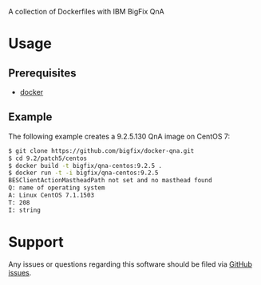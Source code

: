 A collection of Dockerfiles with IBM BigFix QnA

# Usage
## Prerequisites
- [docker](https://docs.docker.com/installation)

## Example
The following example creates a 9.2.5.130 QnA image on CentOS 7:

```bash
$ git clone https://github.com/bigfix/docker-qna.git
$ cd 9.2/patch5/centos
$ docker build -t bigfix/qna-centos:9.2.5 .
$ docker run -t -i bigfix/qna-centos:9.2.5
BESClientActionMastheadPath not set and no masthead found
Q: name of operating system
A: Linux CentOS 7.1.1503
T: 208
I: string
```

# Support
Any issues or questions regarding this software should be filed via [GitHub issues](https://github.com/bigfix/docker-qna/issues).
